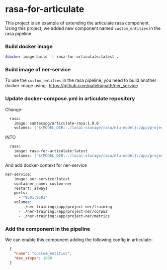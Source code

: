 # rasa-for-articulate
This project is an example of extending the articulate rasa component.
Using this project, we added new component named `custom_entities` in the rasa 
pipeline.

### Build docker image
```bash
$docker image build -t rasa-for-articulate:latest .
```

### Build image of ner-service
To use the `custom_entities` in the rasa pipeline, you need to build
another docker image using- https://github.com/patelrajnath/ner_service

### Update docker-compose.yml in articulate repository
Change-
```dockerfile
  rasa:
    image: samtecspg/articulate-rasa:1.0.0
    volumes: ["${MODEL_DIR:-./local-storage/rasa/nlu-model}:/app/projects", "${RASA_CONFIG:-./local-storage/rasa/rasa-config.yml}:/app/config.yml", "./local-storage/rasa/logs:/app/logs"]
```
INTO
```dockerfile
  rasa:
    image: rasa-for-articulate:latest
    volumes: ["${MODEL_DIR:-./local-storage/rasa/nlu-model}:/app/projects", "${RASA_CONFIG:-./local-storage/rasa/rasa-config.yml}:/app/config.yml", "./local-storage/rasa/logs:/app/logs"]
```

And add docker-context for ner-service
```dockerfile
ner-service:
    image: ner-service:latest
    container_name: custom-ner
    restart: always
    ports:
      - "9501:9501"
    volumes:
      - ./ner-training:/app/project-ner/training
      - ./ner-training:/app/project-ner/corpus
      - ./ner-training:/app/project-ner/metrics
```

### Add the component in the pipeline
We can enable this component adding the following config in articulate-
```json
  {
    "name": "custom_entities",
    "max_steps": 1000
  }
```
